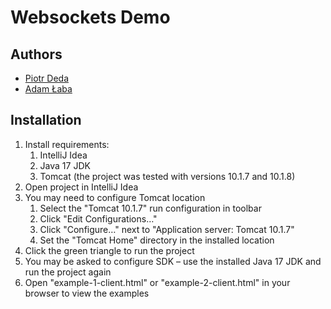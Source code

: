 # Websockets Demo

## Authors

* [Piotr Deda](https://github.com/PiotrDeda)
* [Adam Łaba](https://github.com/unlvy)

## Installation

1. Install requirements:
	1. IntelliJ Idea
	2. Java 17 JDK
	3. Tomcat (the project was tested with versions 10.1.7 and 10.1.8)
2. Open project in IntelliJ Idea
3. You may need to configure Tomcat location
	1. Select the "Tomcat 10.1.7" run configuration in toolbar
	2. Click "Edit Configurations…"
	3. Click "Configure…" next to "Application server: Tomcat 10.1.7"
	4. Set the "Tomcat Home" directory in the installed location
4. Click the green triangle to run the project
5. You may be asked to configure SDK – use the installed Java 17 JDK and run the project again
6. Open "example-1-client.html" or "example-2-client.html" in your browser to view the examples
